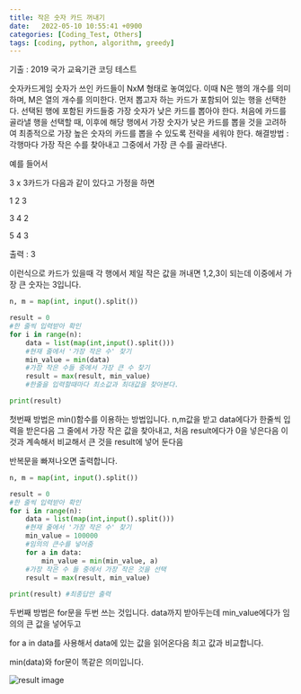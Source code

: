 ```yaml
---
title: 작은 숫자 카드 꺼내기
date:   2022-05-10 10:55:41 +0900
categories: [Coding_Test, Others]
tags: [coding, python, algorithm, greedy]
---
```


기출 : 2019 국가 교육기관 코딩 테스트

숫자카드게임
숫자가 쓰인 카드들이 NxM 형태로 놓여있다. 이때 N은 행의 개수를 의미하며, M은 열의 개수를 의미한다.
먼저 뽑고자 하는 카드가 포함되어 있는 행을 선택한다.
선택된 행에 포함된 카드들중 가장 숫자가 낮은 카드를 뽑아야 한다.
처음에 카드를 골라낼 행을 선택할 때, 이후에 해당 행에서 가장 숫자가 낮은 카드를 뽑을 것을 고려하여 최종적으로 가장 높은 숫자의 카드를 뽑을 수 있도록 전략을 세워야 한다.
해결방법 : 각행마다 가장 작은 수를 찾아내고 그중에서 가장 큰 수를 골라낸다.

 

예를 들어서

3 x 3카드가 다음과 같이 있다고 가정을 하면

1 2 3 

3 4 2

5 4 3

출력 : 3

이런식으로 카드가 있을때 각 행에서 제일 작은 값을 꺼내면 1,2,3이 되는데 이중에서 가장 큰 숫자는 3입니다.


```python
n, m = map(int, input().split())

result = 0
#한 줄씩 입력받아 확인
for i in range(n):
    data = list(map(int,input().split()))
    #현재 줄에서 '가장 작은 수' 찾기
    min_value = min(data)
    #가장 작은 수들 중에서 가장 큰 수 찾기
    result = max(result, min_value)
    #한줄을 입력할때마다 최소값과 최대값을 찾아본다.

print(result)
```

첫번째 방법은 min()함수를 이용하는 방법입니다. n,m값을 받고 data에다가 한줄씩 입력을 받은다음 그 줄에서 가장 작은 값을 찾아내고, 처음 result에다가 0을 넣은다음 이것과 계속해서 비교해서 큰 것을 result에 넣어 둔다음

 

반복문을 빠져나오면 출력합니다.

```python
n, m = map(int, input().split())

result = 0
#한 줄씩 입력받아 확인
for i in range(n):
    data = list(map(int,input().split()))
    #현재 줄에서 '가장 작은 수' 찾기
    min_value = 100000
    #임의의 큰수를 넣어줌
    for a in data:
        min_value = min(min_value, a)
    #가장 작은 수 들 중에서 가장 작은 것을 선택
    result = max(result, min_value)
    
print(result) #최종답안 출력
```
두번째 방법은 for문을 두번 쓰는 것입니다. data까지 받아두는데 min_value에다가 임의의 큰 값을 넣어두고

for a in data를 사용해서 data에 있는 값을 읽어온다음 최고 값과 비교합니다.

 

min(data)와 for문이 똑같은 의미입니다.

![result image](https://user-images.githubusercontent.com/85277660/210140695-4fc49a7e-45bb-443c-86e8-753f287baa46.png)